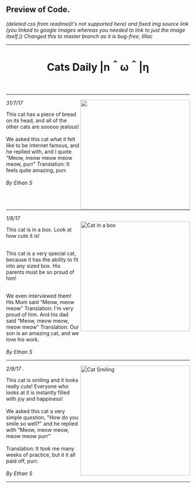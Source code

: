 <!DOCTYPE html>
<html>
<h2>Preview of Code.</h2>
<i>(deleted css from readme(it's not supported here) and fixed img source link (you linked to google images whereas you needed to link to just the image itself.)) Changed this to master branch as it is bug-free, lillac</i>
<hr size="5" color="black">
<!--HTML Starts-->
<header>
    <h1>Cats Daily |n＾ω＾|η</h1>
    </header>
    <body>
    <hr noshade="100" size="5" color="#2f4f4f" width="100%">
    <i>31/7/17</i>
    <img src="https://upload.wikimedia.org/wikipedia/commons/thumb/9/97/Breaded_Cat.jpg/1024px-Breaded_Cat.jpg" width="300" align="right">
<p>
This cat has a piece of bread on its head, and all of the other cats are sooooo jealous!<br><br>
We asked this cat what it felt like to be internet famous, and he replied with, and I quote 
    <q>Meow, meow meow meow meow, purr</q>
    Translation: It feels quite amazing, purr.<br><br>
    <i>By Ethan S</i></p>
    <hr noshade="100" size="5" color="#2f4f4f" width="100%">
    <i>1/8/17</i>
    <br>
    <img
    src="http://www.redbarninc.com/blog/wp-content/uploads/2015/02/little-kitty-in-a-little-box.jpg" width="300" align="right" alt="Cat in a box">
<p>
This cat is in a box. Look at how cute it is!<br><br>

This cat is a very special cat, because it has the ability to fit into any sized box. His parents must be so proud of him!<br><br>

We even interviewed them! His Mum said 
<q>Meow, meow meow</q> 
Translation: I'm very proud of him. And his dad said
<q>Meow, meow meow, meow meow</q> 
Translation: Our son is an amazing cat, and we love his work.
<br><br>
<i>By Ethan S</i>
</p>
<hr noshade="100" size="5" color="#2f4f4f" width="100%">
<i>2/8/17</i>
<img src="http://kittentoob.com/wp-content/uploads/2013/04/Smiling_Cats_3.jpg" width="300" align="right" alt="Cat Smiling">.
<br>
<p>This cat is smiling and it looks really cute! Everyone who looks at it is instantly filled with joy and happiness!
<br> <br>
We asked this cat a very simple question, "How do you smile so well?" and he replied with 
<q>Meow, meow meow, meow meow purr</q> 
<br><br>
Translation: It took me many weeks of practice, but it it all paid off, purr.
<br><br>
<i>By Ethan S</i>
<hr noshade="100" size="5" color="#2f4f4f" width="100%">
</body>
</html>


